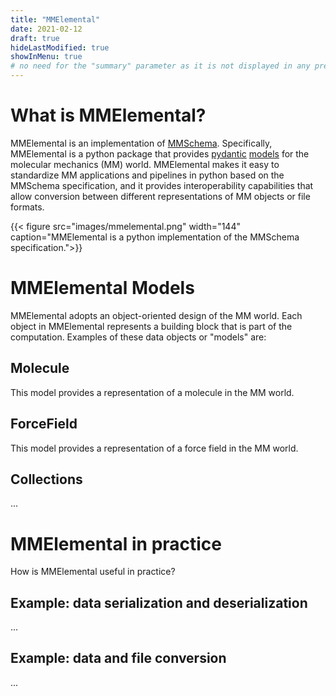 ```yaml
---
title: "MMElemental"
date: 2021-02-12
draft: true
hideLastModified: true
showInMenu: true
# no need for the "summary" parameter as it is not displayed in any previews
---
```


# What is MMElemental?
MMElemental is an implementation of [MMSchema](/mmschema). Specifically, MMElemental is a python package that provides [pydantic](https://pydantic-docs.helpmanual.io/) [models](https://pydantic-docs.helpmanual.io/usage/models/) for the molecular mechanics (MM) world. 
MMElemental makes it easy to standardize MM applications and pipelines in python based on the MMSchema specification, and it provides interoperability capabilities that allow conversion between different representations of MM objects or file formats.


{{< figure src="images/mmelemental.png" width="144" caption="MMElemental is a python implementation of the MMSchema specification.">}}

# MMElemental Models
MMElemental adopts an object-oriented design of the MM world. Each object in MMElemental represents a building block that is part of the computation. Examples of these data objects or "models" are: 

<a name="Molecule"></a>
## Molecule
This model provides a representation of a molecule in the MM world.

<a name="ForceField"></a>
## ForceField
This model provides a representation of a force field in the MM world.

## Collections
<a name="Collections"></a>
...

# MMElemental in practice
How is MMElemental useful in practice?
## Example: data serialization and deserialization
...
## Example: data and file conversion
...
